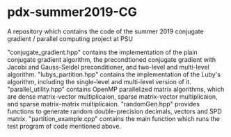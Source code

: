 # pdx-summer2019-CG
A repository which contains the code of the summer 2019 conjugate gradient / parallel computing project at PSU

"conjugate_gradient.hpp" contains the implementation of the plain conjugate gradient algorithm, the precondtioned conjugate gradient with Jacobi and Gauss-Seidel preconditioner, and two-level and multi-level algorithm.
"lubys_partition.hpp" contains the implementation of the Luby's algorithm, including the single-level and multi-level version of it.
"parallel_utility.hpp" contains OpenMP parallelized matrix algorithms, which are dense matrix-vector multiplicaion, sparse matrix-vector multiplicaion, and sparse matrix-matrix multiplicaion.
"randomGen.hpp" provides functions to generate random double-precision decimals, vectors and SPD matrix.
"partition_example.cpp" contains the main function which runs the test program of code mentioned above.
